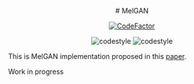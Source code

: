 <div align="center">
# MelGAN

[![CodeFactor](https://www.codefactor.io/repository/github/pussymipt/MelGAN/badge)](https://www.codefactor.io/repository/github/pussymipt/bert-distillation)

![codestyle](https://github.com/PUSSYMIPT/MelGAN/workflows/Notebook%20API/badge.svg?branch=master&event=push)
![codestyle](https://github.com/PUSSYMIPT/MelGAN/workflows/Config%20API/badge.svg?branch=master&event=push)

</div>

This is MelGAN implementation proposed in this [paper](https://arxiv.org/abs/1910.06711).

Work in progress